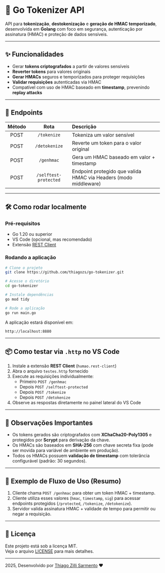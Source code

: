 # 🔐 Go Tokenizer API

API para **tokenização**, **destokenização** e **geração de HMAC temporizado**, desenvolvida em **Golang** com foco em segurança, autenticação por assinatura (HMAC) e proteção de dados sensíveis.

---

## ✨ Funcionalidades

- Gerar **tokens criptografados** a partir de valores sensíveis
- **Reverter tokens** para valores originais
- **Gerar HMACs** seguros e temporizados para proteger requisições
- **Validar requisições** autenticadas via HMAC
- Compatível com uso de HMAC baseado em **timestamp**, prevenindo **replay attacks**

---

## 🚀 Endpoints

| Método | Rota                  | Descrição |
|:------:|:----------------------:|:--------- |
| POST   | `/tokenize`             | Tokeniza um valor sensível |
| POST   | `/detokenize`           | Reverte um token para o valor original |
| POST   | `/genhmac`              | Gera um HMAC baseado em valor + timestamp |
| POST   | `/selftest-protected`   | Endpoint protegido que valida HMAC via Headers (modo middleware) |

---

## 🛠 Como rodar localmente

### Pré-requisitos

- Go 1.20 ou superior
- VS Code (opcional, mas recomendado)
- Extensão [REST Client](https://marketplace.visualstudio.com/items?itemName=humao.rest-client)

### Rodando a aplicação

```bash
# Clone o projeto
git clone https://github.com/thiagozs/go-tokenizer.git

# Acesse o diretório
cd go-tokenizer

# Instale dependências
go mod tidy

# Rode a aplicação
go run main.go
```

A aplicação estará disponível em:

```
http://localhost:8880
```

---

## 📦 Como testar via `.http` no VS Code

1. Instale a extensão **REST Client** (`humao.rest-client`)
2. Abra o arquivo `testes.http` fornecido
3. Execute as requisições individualmente:
   - Primeiro `POST /genhmac`
   - Depois `POST /selftest-protected`
   - Depois `POST /tokenize`
   - Depois `POST /detokenize`
4. Observe as respostas diretamente no painel lateral do VS Code

---

## 🧠 Observações Importantes

- Os tokens gerados são criptografados com **XChaCha20-Poly1305** e protegidos por **Scrypt** para derivação da chave.
- Os HMACs são baseados em **SHA-256** com chave secreta fixa (pode ser movida para variável de ambiente em produção).
- Todos os HMACs possuem **validação de timestamp** com tolerância configurável (padrão: 30 segundos).

---

## 📜 Exemplo de Fluxo de Uso (Resumo)

1. Cliente chama `POST /genhmac` para obter um token HMAC + timestamp.
2. Cliente utiliza esses valores (`hmac`, `timestamp`, `sig`) para acessar endpoints protegidos (`/protected`, `/tokenize`, `/detokenize`).
3. Servidor valida assinatura HMAC + validade de tempo para permitir ou negar a requisição.

---

## 📜 Licença

Este projeto está sob a licença MIT.  
Veja o arquivo [LICENSE](LICENSE) para mais detalhes.

---

2025, Desenvolvido por [Thiago Zilli Sarmento](https://github.com/thiagozs) ❤️
